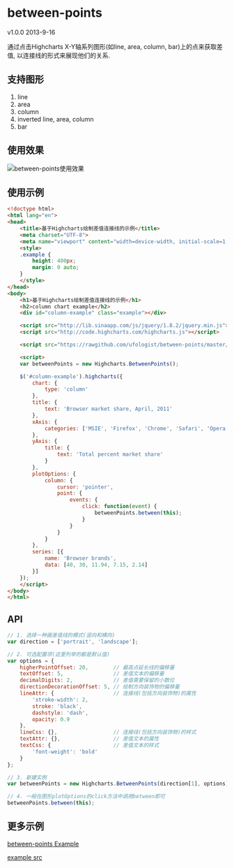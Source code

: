 between-points
==============
v1.0.0 2013-9-16

通过点击Highcharts X-Y轴系列图形(如line, area, column, bar)上的点来获取差值, 以连接线的形式来展现他们的关系.


支持图形
--------------
1. line
2. area
3. column
4. inverted line, area, column
5. bar


使用效果
--------------
![between-points使用效果](http://ufologist.github.io/between-points/images/between-points-example.png)


使用示例
--------------
```html
<!doctype html>
<html lang="en">
<head>
    <title>基于Highcharts绘制差值连接线的示例</title>
    <meta charset="UTF-8">
    <meta name="viewport" content="width=device-width, initial-scale=1.0, maximum-scale=1.0">
    <style>
    .example {
        height: 400px;
        margin: 0 auto;
    }
    </style>
</head>
<body>
    <h1>基于Highcharts绘制差值连接线的示例</h1>
    <h2>column chart example</h2>
    <div id="column-example" class="example"></div>

    <script src="http://lib.sinaapp.com/js/jquery/1.8.2/jquery.min.js"></script>
    <script src="http://code.highcharts.com/highcharts.js"></script>

    <script src="https://rawgithub.com/ufologist/between-points/master/highcharts.between-points.js"></script>

    <script>
    var betweenPoints = new Highcharts.BetweenPoints();

    $('#column-example').highcharts({
        chart: {
            type: 'column'
        },
        title: {
            text: 'Browser market share, April, 2011'
        },
        xAxis: {
            categories: ['MSIE', 'Firefox', 'Chrome', 'Safari', 'Opera']
        },
        yAxis: {
            title: {
                text: 'Total percent market share'
            }
        },
        plotOptions: {
            column: {
                cursor: 'pointer',
                point: {
                    events: {
                        click: function(event) {
                            betweenPoints.between(this); 
                        }
                    }
                }
            }
        },
        series: [{
            name: 'Browser brands',
            data: [40, 30, 11.94, 7.15, 2.14]
        }]
    });
    </script>
</body>
</html>
```

API
--------------
```JavaScript
// 1. 选择一种画差值线的模式(竖向和横向)
var direction = ['portrait', 'landscape'];

// 2. 可选配置项(这里列举的都是默认值)
var options = {
    higherPointOffset: 20,        // 最高点延长线的偏移量
    textOffset: 5,                // 差值文本的偏移量
    decimalDigits: 2,             // 差值需要保留的小数位
    directionDecorationOffset: 5, // 绘制方向装饰物的偏移量
    lineAttr: {                   // 连接线(包括方向装饰物)的属性
        'stroke-width': 2,
        stroke: 'black',
        dashstyle: 'dash',
        opacity: 0.9
    },
    lineCss: {},                  // 连接线(包括方向装饰物)的样式
    textAttr: {},                 // 差值文本的属性
    textCss: {                    // 差值文本的样式
        'font-weight': 'bold'
    }
};

// 3. 新建实例
var betweenPoints = new Highcharts.BetweenPoints(direction[1], options);

// 4. 一般在图形plotOptions的click方法中调用between即可
betweenPoints.between(this);
```

更多示例
--------------
[between-points Example](http://ufologist.github.io/between-points/between-points-example.html)

[example src](https://github.com/ufologist/between-points/tree/master/example)
